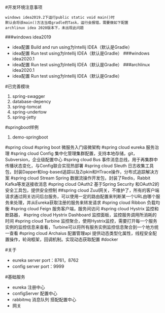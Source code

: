 #开发环境注意事项
```text
windows idea2019.2下运行public static void main()时
默认会将该main()方法当成gradle的Task，运行会报错，需要做如下配置
archlinux idea 2020版本下，未出现此问题
```
###windows idea2019
- idea配置 Build and run using为Intellij IDEA（默认是Gradle）
- idea配置 Run test using为Intellij IDEA（默认是Gradle）
###windows idea2020.1
- idea配置 Run test using为Intellij IDEA（默认是Gradle）
###archlinux idea2020.1
- idea配置 Run test using为Intellij IDEA（默认是Gradle）

#已完善模块
1. spring-swagger
1. database-depency
1. spring-tomcat
1. spring-undertow
1. spring-jetty

#springboot样例
1. demo-springboot



#spring cloud
#spring boot 微服务入门级微架构
#spring cloud eureka 服务治理
#spring cloud Config 集中化管理集群配置，支持本地存储，git，Subversion，企业级配置中心
#spring cloud Bus 事件消息总线，用于再集群中传播状态变化，与Config联合实现热部署
#spring cloud Sleuth 日志收集工具包，封装Dapper和log-based追踪以及Zipkin和HTrace操作，分布式追踪解决方案
#spring cloud Stream Spring 数据流操作开发包，封装了Redis，Rabbit Kafka等发送接收消息
#spring cloud OAuth2 基于Spring Security 和OAuth2的安全工具包，提供安全控制
##spring cloud Zuul网关，不维护了，所有的客户端请求通过网关访问后台服务，可以使用一定的路由配置来判断某一个URL由哪个服务来处理，并从Eureka获取注册的服务来转发请求
#spring cloud Ribbon 负载均衡
#spring cloud Feign 服务客户端，服务间访问
#spring cloud Hystrix 监控和断路器，
#spring cloud Hystrix Dashboard 监控面板，监控服务调用所消耗的时间
#spring cloud Turbine 监控聚合，使用Hystrix监控，需要打开每一个服务实例的监控信息来查看，Turbine可以将所有服务实例监控信息聚合到一个地方统一查看
#spring cloud Archaius 配置管理api 提供动态类型化属性，线程安全配置操作，轮询框架，回调机制。实现动态获取配置
#docker

#关于
- eureka server port：8761，8762
- config server port：9999


#基础服务
- eureka 注册中心
- configServer 配置中心
- rabbitmq 消息队列 搭配配置中心
- 网关
    

